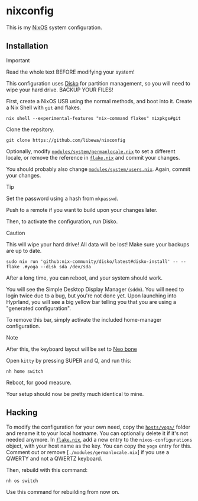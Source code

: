 # nixconfig
This is my [NixOS] system configuration.

## Installation

> [!IMPORTANT]  
> Read the whole text BEFORE modifying your system!

This configuration uses [Disko] for partition management, so you will need to wipe
your hard drive. BACKUP YOUR FILES!

First, create a NixOS USB using the normal methods, and boot into it. Create a Nix
Shell with `git` and flakes.

```shell
nix shell --experimental-features "nix-command flakes" nixpkgs#git
```

Clone the repsitory.

```shell
git clone https://github.com/libewa/nixconfig
```

Optionally, modify [`modules/system/germanlocale.nix`] to set a different locale, or
remove the reference in [`flake.nix`] and commit your changes.

You should probably also change [`modules/system/users.nix`]. Again, commit your changes.

> [!TIP]
> Set the password using a hash from `mkpasswd`.

Push to a remote if you want to build upon your changes later.

Then, to activate the configuration, run Disko.

> [!CAUTION]
> This will wipe your hard drive! All data will be lost!
> Make sure your backups are up to date.

```shell
sudo nix run 'github:nix-community/disko/latest#disko-install' -- --flake .#yoga --disk sda /dev/sda
```

After a long time, you can reboot, and your system should work.

You will see the Simple Desktop Display Manager (`sddm`). You will need to login
twice due to a bug, but you're not done yet. Upon launching into Hyprland, you will
see a big yellow bar telling you that you are using a "generated configuration".

To remove this bar, simply activate the included home-manager configuration.

> [!NOTE]
> After this, the keyboard layout will be set to [Neo bone]

Open `kitty` by pressing SUPER and Q, and run this:

```shell
nh home switch
```

Reboot, for good measure.

Your setup should now be pretty much identical to mine.

## Hacking

To modify the configuration for your own need, copy the [`hosts/yoga/`]
folder and rename it to your local hostname. You can optionally delete it if it's
not needed anymore. In [`flake.nix`], add a new entry to the `nixos-configurations`
object, with your host name as the key. You can copy the `yoga` entry for this.
Comment out or remove [`./modules/germanlocale.nix`] if you use a QWERTY and not a QWERTZ keyboard.

Then, rebuild with this command:

```shell
nh os switch
```

Use this command for rebuilding from now on.

[NixOS]: https://nixos.org
[Disko]: https://github.com/nix-community/disko?tab=readme-ov-file
[Neo bone]: https://neo-layout.org/Layouts/bone/
[`modules/system/users.nix`]: ./modules/system/users.nix
[`modules/system/germanlocale.nix`]: ./modules/system/germanlocale.nix
[`flake.nix`]: ./flake.nix
[`hosts/yoga/`]: ./hosts/yoga/
